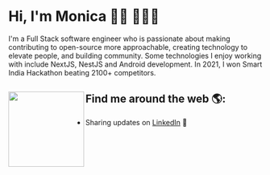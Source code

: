 # Hi, I'm Monica 👋🏾 👩🏾‍💻

I'm a Full Stack software engineer who is passionate about making contributing to open-source more approachable, creating technology to elevate people, and building community. Some technologies I enjoy working with include NextJS, NestJS and Android development. In 2021, I won Smart India Hackathon beating 2100+ competitors. 

## Find me around the web 🌎: <a href="https://github.com/sponsors/ritik619"><img align="left" width="150" height="150" src="https://github.com/M0nica/M0nica/blob/main/octomonica/m0nica-octocat-rotating.gif?raw=true"></a>
- Sharing updates on <a href="https://www.linkedin.com/in/ritik1/">LinkedIn</a> 💼
